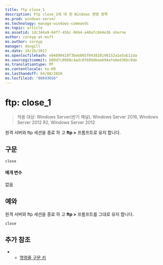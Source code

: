 ```yaml
---
title: ftp close_1
description: Ftp close_1에 대 한 Windows 명령 항목
ms.prod: windows-server
ms.technology: manage-windows-commands
ms.topic: article
ms.assetid: 1dc344a9-64f7-45bc-9d44-a48afc844e36 vhorne
author: coreyp-at-msft
ms.author: coreyp
manager: dongill
ms.date: 10/16/2017
ms.openlocfilehash: e94090418f3beb865f043810198152a1e5ab11da
ms.sourcegitcommit: b00d7c8968c4adc8f699dbee694afe6ed36bc9de
ms.translationtype: MT
ms.contentlocale: ko-KR
ms.lasthandoff: 04/08/2020
ms.locfileid: "80843656"
---
```

# <a name="ftp-close_1"></a>ftp: close_1

>적용 대상: Windows Server(반기 채널), Windows Server 2016, Windows Server 2012 R2, Windows Server 2012

원격 서버와 ftp 세션을 종료 하 고 **ftp >** 프롬프트로 유지 합니다.   
## <a name="syntax"></a>구문  
```  
close  
```  
#### <a name="parameters"></a>매개 변수  
없음  
## <a name="examples"></a><a name=BKMK_Examples></a>예와  
원격 서버와 ftp 세션을 종료 하 고 **ftp >** 프롬프트를 그대로 유지 합니다.  
```  
close  
```  
## <a name="additional-references"></a>추가 참조  
-   - [명령줄 구문 키](command-line-syntax-key.md)  
